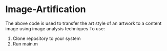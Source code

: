 # Image-Artification
The above code is used to transfer the art style of an artwork to a content image using image analysis techniques
To use:
1. Clone repository to your system
2. Run main.m
